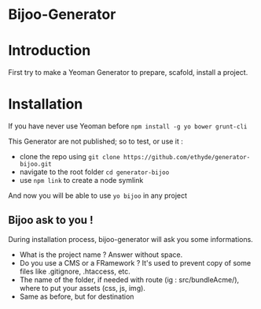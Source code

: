 Bijoo-Generator
===============

# Introduction
First try to make a Yeoman Generator to prepare, scafold, install a project.

# Installation

If you have never use Yeoman before
```npm install -g yo bower grunt-cli```

This Generator are not published; so to test, or use it :

* clone the repo using ```git clone https://github.com/ethyde/generator-bijoo.git```
* navigate to the root folder ```cd generator-bijoo```
* use ```npm link``` to create a node symlink

And now you will be able to use ```yo bijoo``` in any project

## Bijoo ask to you !

During installation process, bijoo-generator will ask you some informations.

* What is the project name ? Answer without space.
* Do you use a CMS or a FRamework ? It's used to prevent copy of some files like .gitignore, .htaccess, etc.
* The name of the folder, if needed with route (ig : src/bundleAcme/), where to put your assets (css, js, img).
* Same as before, but for destination